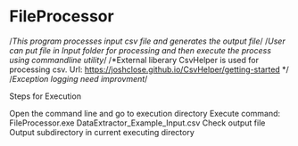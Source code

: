 # FileProcessor
/*This program processes input csv file and generates the output file*/
/*User can put file in Input folder for processing and then execute the process using commandline utility*/
/*External liberary CsvHelper is used for processing csv. Url: https://joshclose.github.io/CsvHelper/getting-started */
/*Exception logging need improvment*/

Steps for Execution

Open the command line and go to execution directory
Execute command: FileProcessor.exe DataExtractor_Example_Input.csv
Check output file Output subdirectory in current executing directory

